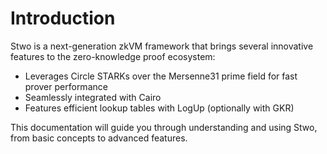 # Introduction

Stwo is a next-generation zkVM framework that brings several innovative features to the zero-knowledge proof ecosystem:

- Leverages Circle STARKs over the Mersenne31 prime field for fast prover performance
- Seamlessly integrated with Cairo
- Features efficient lookup tables with LogUp (optionally with GKR)

This documentation will guide you through understanding and using Stwo, from basic concepts to advanced features.
